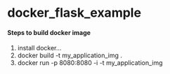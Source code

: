 # docker_flask_example


#### Steps to build docker image

1. install docker...
2. docker build -t my_application_img .
3. docker run -p 8080:8080 -i -t my_application_img
